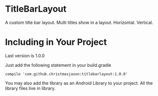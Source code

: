 # TitleBarLayout
A custom title bar layout.
Multi titles show in a layout.
Horizontal.
Vertical.

# Including in Your Project
Last version is 1.0.0

Just add the following statement in your build.gradle

```
compile 'com.github.christmasjason:titlebarlayout:1.0.0'
```

You may also add the library as an Android Library to your project. All the library files live in library.
